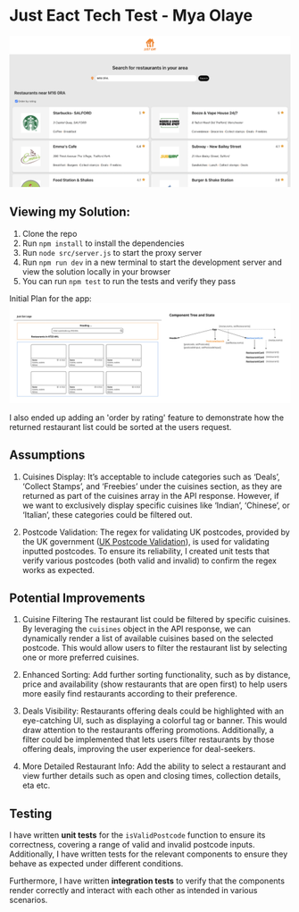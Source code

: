 # Just Eact Tech Test - Mya Olaye

![Preview](./src/assets/Just%20Eat%20Tech%20Task%20-%20Preview.png)

## Viewing my Solution:
1. Clone the repo
2. Run `npm install` to install the dependencies
3. Run  `node src/server.js` to start the proxy server 
4. Run `npm run dev` in a new terminal to start the development server and view the solution locally in your browser
5. You can run `npm test` to run the tests and verify they pass


Initial Plan for the app:
![Just Eat Tech Challenge Plan](src/assets/Just%20Eat%20Tech%20Challenge%20-%20Plan.jpg)


I also ended up adding an 'order by rating' feature to demonstrate how the returned restaurant list could be sorted at the users request. 

## Assumptions

1. Cuisines Display:
It’s acceptable to include categories such as ‘Deals’, ‘Collect Stamps’, and ‘Freebies’ under the cuisines section, as they are returned as part of the cuisines array in the API response. However, if we want to exclusively display specific cuisines like ‘Indian’, ‘Chinese’, or ‘Italian’, these categories could be filtered out.

2. Postcode Validation:
The regex for validating UK postcodes, provided by the UK government ([UK Postcode Validation](https://assets.publishing.service.gov.uk/media/5a7f3ff4ed915d74e33f5438/Bulk_Data_Transfer_-_additional_validation_valid_from_12_November_2015.pdf)), is used for validating inputted postcodes. To ensure its reliability, I created unit tests that verify various postcodes (both valid and invalid) to confirm the regex works as expected.


## Potential Improvements

1. Cuisine Filtering
The restaurant list could be filtered by specific cuisines. By leveraging the `cuisines` object in the API response, we can dynamically render a list of available cuisines based on the selected postcode. This would allow users to filter the restaurant list by selecting one or more preferred cuisines.

2. Enhanced Sorting:
Add further sorting functionality, such as by distance, price and availability (show restaurants that are open first) to help users more easily find restaurants according to their preference. 

3. Deals Visibility:
Restaurants offering deals could be highlighted with an eye-catching UI, such as displaying a colorful tag or banner. This would draw attention to the restaurants offering promotions. Additionally, a filter could be implemented that lets users filter restaurants by those offering deals, improving the user experience for deal-seekers.

4. More Detailed Restaurant Info:
Add the ability to select a restaurant and view further details such as open and closing times, collection details, eta etc. 

## Testing
I have written **unit tests** for the `isValidPostcode` function to ensure its correctness, covering a range of valid and invalid postcode inputs. Additionally, I have written tests for the relevant components to ensure they behave as expected under different conditions.

Furthermore, I have written **integration tests** to verify that the components render correctly and interact with each other as intended in various scenarios.
